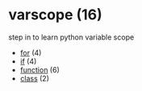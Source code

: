 # varscope (16)
step in to learn python variable scope

+ [for](for/README.md) (4)
+ [if](if/README.md) (4)
+ [function](function/README.md) (6)
+ [class](class/README.md) (2)
